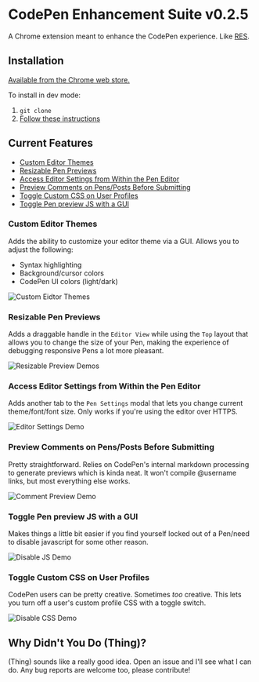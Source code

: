 # CodePen Enhancement Suite v0.2.5

A Chrome extension meant to enhance the CodePen experience. Like [RES](https://github.com/honestbleeps/Reddit-Enhancement-Suite).

## Installation

[Available from the Chrome web store.](https://chrome.google.com/webstore/detail/codepen-enhancement-suite/olmbnbpkgkagfnkdmaehjcpdkfkfokim)

To install in dev mode:

1. `git clone` 
2. [Follow these instructions](https://developer.chrome.com/extensions/getstarted#unpacked)

## Current Features

* [Custom Editor Themes](#custom-editor-themes)
* [Resizable Pen Previews](#resizable-pen-previews)
* [Access Editor Settings from Within the Pen Editor](#access-editor-settings-from-within-the-pen-editor)
* [Preview Comments on Pens/Posts Before Submitting](#preview-comments-on-pensposts-before-submitting)
* [Toggle Custom CSS on User Profiles](#toggle-custom-css-on-user-profiles)
* [Toggle Pen preview JS with a GUI](#toggle-pen-preview-js-with-a-gui)

### Custom Editor Themes

Adds the ability to customize your editor theme via a GUI. Allows you to adjust the following:

* Syntax highlighting
* Background/cursor colors
* CodePen UI colors (light/dark)

![Custom Eidtor Themes](https://s3-us-west-2.amazonaws.com/s.cdpn.io/186499/custom_editor_theme.png)

### Resizable Pen Previews

Adds a draggable handle in the `Editor View` while using the `Top` layout that allows you to change the size of your Pen, making the experience of debugging responsive Pens a lot more pleasant. 

![Resizable Preview Demos](https://s3-us-west-2.amazonaws.com/s.cdpn.io/186499/resize_previews.gif)

### Access Editor Settings from Within the Pen Editor

Adds another tab to the `Pen Settings` modal that lets you change current theme/font/font size. Only works if you're using the editor over HTTPS.

![Editor Settings Demo](https://s3-us-west-2.amazonaws.com/s.cdpn.io/186499/editor_settings.gif)

### Preview Comments on Pens/Posts Before Submitting

Pretty straightforward. Relies on CodePen's internal markdown processing to generate previews which is kinda neat. It won't compile @username links, but most everything else works.

![Comment Preview Demo](https://s3-us-west-2.amazonaws.com/s.cdpn.io/186499/comment_preview.gif)

### Toggle Pen preview JS with a GUI

Makes things a little bit easier if you find yourself locked out of a Pen/need to disable javascript for some other reason.

![Disable JS Demo](https://s3-us-west-2.amazonaws.com/s.cdpn.io/186499/disable_js_toggle.png)

### Toggle Custom CSS on User Profiles

CodePen users can be pretty creative. Sometimes _too_ creative. This lets you turn off a user's custom profile CSS with a toggle switch.

![Disable CSS Demo](https://s3-us-west-2.amazonaws.com/s.cdpn.io/186499/profile_css.gif)


## Why Didn't You Do (Thing)?

(Thing) sounds like a really good idea. Open an issue and I'll see what I can do. Any bug reports are welcome too, please contribute!

